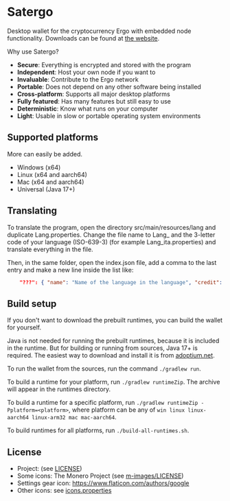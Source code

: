 # Satergo
Desktop wallet for the cryptocurrency Ergo with embedded node functionality. Downloads can be found at [the website](https://satergo.org).

Why use Satergo?
- **Secure**: Everything is encrypted and stored with the program
- **Independent**: Host your own node if you want to
- **Invaluable**: Contribute to the Ergo network
- **Portable**: Does not depend on any other software being installed
- **Cross-platform**: Supports all major desktop platforms
- **Fully featured**: Has many features but still easy to use
- **Deterministic**: Know what runs on your computer
- **Light**: Usable in slow or portable operating system environments

## Supported platforms
More can easily be added.
- Windows (x64)
- Linux (x64 and aarch64)
- Mac (x64 and aarch64)
- Universal (Java 17+)

## Translating
To translate the program, open the directory src/main/resources/lang and duplicate Lang.properties.
Change the file name to Lang_ and the 3-letter code of your language (ISO-639-3) (for example Lang_ita.properties) and translate everything in the file.

Then, in the same folder, open the index.json file, add a comma to the last entry and make a new line inside the list like:
```json
	"???": { "name": "Name of the language in the language", "credit": "Your contact details (socials, etc.), or your name" }
```

## Build setup
If you don't want to download the prebuilt runtimes, you can build the wallet for yourself.

Java is not needed for running the prebuilt runtimes, because it is included in the runtime. But for building or running from sources, Java 17+ is required. The easiest way to download and install it is from [adoptium.net](https://adoptium.net).

To run the wallet from the sources, run the command `./gradlew run`.

To build a runtime for your platform, run `./gradlew runtimeZip`. The archive will appear in the runtimes directory.

To build a runtime for a specific platform, run `./gradlew runtimeZip -Pplatform=<platform>`, where platform can be any of `win linux linux-aarch64 linux-arm32 mac mac-aarch64`.

To build runtimes for all platforms, run `./build-all-runtimes.sh`.

## License
- Project: (see [LICENSE](LICENSE))
- Some icons: The Monero Project (see [m-images/LICENSE](src/main/resources/m-images/LICENSE))
- Settings gear icon: https://www.flaticon.com/authors/google
- Other icons: see [icons.properties](src/main/resources/icons.properties)